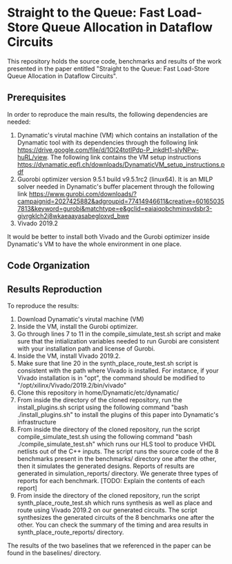 # Straight to the Queue: Fast Load-Store Queue Allocation in Dataflow Circuits

This repository holds the source code, benchmarks and results of the work presented in the paper entitled "Straight to the Queue: Fast Load-Store Queue Allocation in Dataflow Circuits".

## Prerequisites

In order to reproduce the main results, the following dependencies are needed:
1) Dynamatic's virutal machine (VM) which contains an installation of the Dynamatic tool with its dependencies through the following link https://drive.google.com/file/d/1OI24totIPdp-P_inkdH1-slyNPw-huRL/view. The following link contains the VM setup instructions https://dynamatic.epfl.ch/downloads/DynamaticVM_setup_instructions.pdf
2) Guorobi optimizer version 9.5.1 build v9.5.1rc2 (linux64). It is an MILP solver needed in Dynamatic's buffer placement through the following link https://www.gurobi.com/downloads/?campaignid=2027425882&adgroupid=77414946611&creative=601650357813&keyword=gurobi&matchtype=e&gclid=eaiaiqobchminsvdsbr3-givrgklch2j8wkaeaayasabegloxvd_bwe
3) Vivado 2019.2

It would be better to install both Vivado and the Gurobi optimizer inside Dynamatic's VM to have the whole environment in one place.

## Code Organization 

## Results Reproduction

To reproduce the results:
1) Download Dynamatic's virutal machine (VM)
2) Inside the VM, install the Gurobi optimizer.
3) Go through lines 7 to 11 in the compile_simulate_test.sh script and make sure that the intialization variables needed to run Gurobi are consistent with your installation path and license of Gurobi. 
4) Inside the VM, install Vivado 2019.2.
5) Make sure that line 20 in the synth_place_route_test.sh script is consistent with the path where Vivado is installed. For instance, if your Vivado installation is in "opt", the command should be modified to "/opt/xilinx/Vivado/2019.2/bin/vivado"
6) Clone this repository in home/Dynamatic/etc/dynamatic/
7) From inside the directory of the cloned repository, run the install_plugins.sh script using the following command "bash ./install_plugins.sh" to install the plugins of this paper into Dynamatic's infrastructure
8) From inside the directory of the cloned repository, run the script compile_simulate_test.sh using the following command "bash ./compile_simulate_test.sh" which runs our HLS tool to produce VHDL netlists out of the C++ inputs. The script runs the source code of the 8 benchmarks present in the benchmarks/ directory one after the other, then it simulates the generated designs. Reports of results are generated in simulation_reports/ directory. We generate three types of reports for each benchmark. [TODO: Explain the contents of each report]
9) From inside the directory of the cloned repository, run the script synth_place_route_test.sh which runs synthesis as well as place and route using Vivado 2019.2 on our generated circuits. The script synthesizes the generated circuits of the 8 benchmarks one after the other. You can check the summary of the timing and area results in synth_place_route_reports/ directory.

The results of the two baselines that we referenced in the paper can be found in the baselines/ directory.

